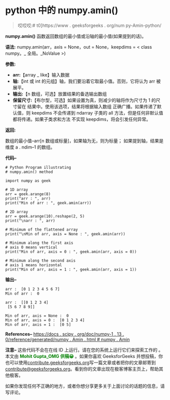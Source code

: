 # python 中的 numpy.amin()

> 哎哎哎:# t0]https://www . geeksforgeeks . org/num py-Amin-python/

**numpy.amin()** 函数返回数组的最小值或沿轴的最小值(如果提到的话)。

**语法:** numpy.amin(arr，axis = None，out = None，keepdims = < class numpy。_ 全局。_NoValue >)

**参数:**

*   **arr:**【array _ like】输入数据
*   **轴:**【int 或 int 的元组】轴，我们要沿着它取最小值。否则，它将认为 arr 被展平。
*   **输出:**【n 数组，可选】放置结果的备选输出数组
*   **保留尺寸:**【布尔型，可选】如果设置为真，则减少的轴将作为尺寸为 1 的尺寸留在
    结果中。使用该选项，结果将根据输入数组
    正确广播。如果传递了默认值，则 keepdims 不会传递到 ndarray 子类的 all
    方法，但是任何非默认值都将传递。如果子类求和方法
    不实现 keepdims，将会引发任何异常。

**返回:**

数组的最小值–arr[n 数组或标量]，如果轴为无，则为标量；
如果提到轴，结果是维度 a . ndim–1 的数组。

**代码–**

```
# Python Program illustrating
# numpy.amin() method

import numpy as geek

# 1D array
arr = geek.arange(8)
print("arr : ", arr)
print("Min of arr : ", geek.amin(arr))

# 2D array
arr = geek.arange(10).reshape(2, 5)
print("\narr : ", arr)

# Minimum of the flattened array
print("\nMin of arr, axis = None : ", geek.amin(arr))

# Minimum along the first axis
# axis 0 means vertical
print("Min of arr, axis = 0 : ", geek.amin(arr, axis = 0))

# Minimum along the second axis
# axis 1 means horizontal
print("Min of arr, axis = 1 : ", geek.amin(arr, axis = 1))   
```

**输出–**

```
arr :  [0 1 2 3 4 5 6 7]
Min of arr :  0

arr :  [[0 1 2 3 4]
 [5 6 7 8 9]]

Min of arr, axis = None :  0
Min of arr, axis = 0 :  [0 1 2 3 4]
Min of arr, axis = 1 :  [0 5]

```

**References–**
[https://docs . scipy . org/doc/numpy-1 . 13 . 0/reference/generated/numpy . Amin . html # numpy . Amin](https://docs.scipy.org/doc/numpy-1.13.0/reference/generated/numpy.amin.html#numpy.amin)

**注意–**
这些代码不会在在线 ID 上运行。请在您的系统上运行它们来探索工作的
。
本文由 <font color="green">**Mohit Gupta_OMG 供稿😀**</font> 。如果你喜欢 GeeksforGeeks 并想投稿，你也可以使用[contribute.geeksforgeeks.org](http://www.contribute.geeksforgeeks.org)写一篇文章或者把你的文章邮寄到 contribute@geeksforgeeks.org。看到你的文章出现在极客博客主页上，帮助其他极客。

如果你发现任何不正确的地方，或者你想分享更多关于上面讨论的话题的信息，请写评论。